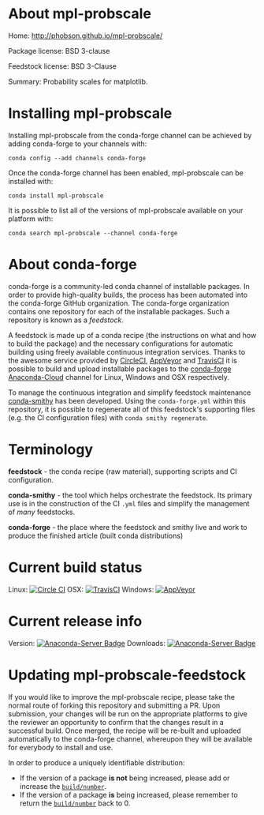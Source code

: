 About mpl-probscale
===================

Home: http://phobson.github.io/mpl-probscale/

Package license: BSD 3-clause

Feedstock license: BSD 3-Clause

Summary: Probability scales for matplotlib.



Installing mpl-probscale
========================

Installing mpl-probscale from the conda-forge channel can be achieved by adding conda-forge to your channels with:

```
conda config --add channels conda-forge
```

Once the conda-forge channel has been enabled, mpl-probscale can be installed with:

```
conda install mpl-probscale
```

It is possible to list all of the versions of mpl-probscale available on your platform with:

```
conda search mpl-probscale --channel conda-forge
```


About conda-forge
=================

conda-forge is a community-led conda channel of installable packages.
In order to provide high-quality builds, the process has been automated into the
conda-forge GitHub organization. The conda-forge organization contains one repository 
for each of the installable packages. Such a repository is known as a *feedstock*.

A feedstock is made up of a conda recipe (the instructions on what and how to build
the package) and the necessary configurations for automatic building using freely
available continuous integration services. Thanks to the awesome service provided by
[CircleCI](https://circleci.com/), [AppVeyor](http://www.appveyor.com/)
and [TravisCI](https://travis-ci.org/) it is possible to build and upload installable
packages to the [conda-forge](https://anaconda.org/conda-forge)
[Anaconda-Cloud](http://docs.anaconda.org/) channel for Linux, Windows and OSX respectively.

To manage the continuous integration and simplify feedstock maintenance
[conda-smithy](http://github.com/conda-forge/conda-smithy) has been developed.
Using the ``conda-forge.yml`` within this repository, it is possible to regenerate all of
this feedstock's supporting files (e.g. the CI configuration files) with ``conda smithy regenerate``.


Terminology
===========

**feedstock** - the conda recipe (raw material), supporting scripts and CI configuration.

**conda-smithy** - the tool which helps orchestrate the feedstock.
                   Its primary use is in the construction of the CI ``.yml`` files
                   and simplify the management of *many* feedstocks.

**conda-forge** - the place where the feedstock and smithy live and work to
                  produce the finished article (built conda distributions)

Current build status
====================

Linux: [![Circle CI](https://circleci.com/gh/conda-forge/mpl-probscale-feedstock.svg?style=svg)](https://circleci.com/gh/conda-forge/mpl-probscale-feedstock)
OSX: [![TravisCI](https://travis-ci.org/conda-forge/mpl-probscale-feedstock.svg?branch=master)](https://travis-ci.org/conda-forge/mpl-probscale-feedstock) 
Windows: [![AppVeyor](https://ci.appveyor.com/api/projects/status/github/conda-forge/mpl-probscale-feedstock?svg=True)](https://ci.appveyor.com/project/conda-forge/mpl-probscale-feedstock/branch/master)

Current release info
====================
Version: [![Anaconda-Server Badge](https://anaconda.org/conda-forge/mpl-probscale/badges/version.svg)](https://anaconda.org/conda-forge/mpl-probscale)
Downloads: [![Anaconda-Server Badge](https://anaconda.org/conda-forge/mpl-probscale/badges/downloads.svg)](https://anaconda.org/conda-forge/mpl-probscale)


Updating mpl-probscale-feedstock
================================

If you would like to improve the mpl-probscale recipe, please take the normal
route of forking this repository and submitting a PR. Upon submission, your changes will
be run on the appropriate platforms to give the reviewer an opportunity to confirm that the
changes result in a successful build. Once merged, the recipe will be re-built and uploaded
automatically to the conda-forge channel, whereupon they will be available for everybody to
install and use.

In order to produce a uniquely identifiable distribution:
 * If the version of a package **is not** being increased, please add or increase
   the [``build/number``](http://conda.pydata.org/docs/building/meta-yaml.html#build-number-and-string). 
 * If the version of a package **is** being increased, please remember to return
   the [``build/number``](http://conda.pydata.org/docs/building/meta-yaml.html#build-number-and-string)
   back to 0.

